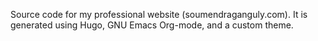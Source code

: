 Source code for my professional website (soumendraganguly.com). It is generated using Hugo, GNU Emacs Org-mode, and a custom theme.
